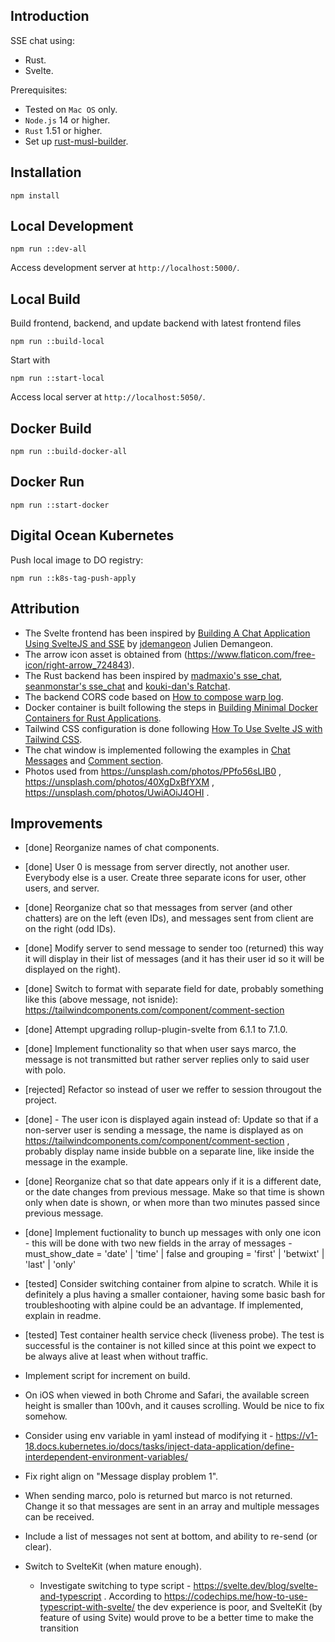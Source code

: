 ## Introduction

SSE chat using:

* Rust.
* Svelte.

Prerequisites:

* Tested on `Mac OS` only.
* `Node.js` 14 or higher.
* `Rust` 1.51 or higher.
* Set up [rust-musl-builder](https://github.com/emk/rust-musl-builder).

## Installation

```
npm install
```

## Local Development

```
npm run ::dev-all
```
Access development server at `http://localhost:5000/`.

## Local Build

Build frontend, backend, and update backend with latest frontend files

```
npm run ::build-local
```

Start with

```
npm run ::start-local
```

Access local server at `http://localhost:5050/`.

## Docker Build

```
npm run ::build-docker-all
```

## Docker Run

```
npm run ::start-docker
```

## Digital Ocean Kubernetes

Push local image to DO registry:

```
npm run ::k8s-tag-push-apply
```

## Attribution

* The Svelte frontend has been inspired by [Building A Chat Application Using SvelteJS and SSE](https://marmelab.com/blog/2020/10/02/build-a-chat-application-using-sveltejs-and-sse.html) by [jdemangeon](https://github.com/jdemangeon) Julien Demangeon.
* The arrow icon asset is obtained from (https://www.flaticon.com/free-icon/right-arrow_724843).
* The Rust backend has been inspired by [madmaxio's sse_chat](https://github.com/madmaxio/tokio/blob/203ab8bd5e91daea728e9bf1f907de211c222f27/warp/examples/sse_chat.rs), [seanmonstar's sse_chat](https://github.com/seanmonstar/warp/blob/b6d1fc0719604ef1010aec00544408e6af1289a5/examples/sse_chat.rs) and [kouki-dan's Ratchat](https://github.com/kouki-dan/Ratchat/blob/1f4f6fc3a7227076d32906121d2eaedb03c76115/src/main.rs).
* The backend CORS code based on [How to compose warp log](https://stackoverflow.com/questions/62107101/how-to-compose-warp-log).
* Docker container is built following the steps in [Building Minimal Docker Containers for Rust Applications](https://blog.semicolonsoftware.de/building-minimal-docker-containers-for-rust-applications/).
* Tailwind CSS configuration is done following [How To Use Svelte JS with Tailwind CSS](https://levelup.gitconnected.com/how-to-use-svelte-js-with-tailwind-css-f0554187eca1).
* The chat window is implemented following the examples in [Chat Messages](https://tailwindcomponents.com/component/chat-messages) and [Comment section](https://tailwindcomponents.com/component/comment-section).
* Photos used from https://unsplash.com/photos/PPfo56sLIB0 , https://unsplash.com/photos/40XgDxBfYXM , https://unsplash.com/photos/UwiAOiJ4OHI .

## Improvements

* [done] Reorganize names of chat components.
* [done] User 0 is message from server directly, not another user. Everybody else is a user. Create three separate icons for user, other users, and server.
* [done] Reorganize chat so that messages from server (and other chatters) are on the left (even IDs), and messages sent from client are on the right (odd IDs).
* [done] Modify server to send message to sender too (returned) this way it will display in their list of messages (and it has their user id so it will be displayed on the right).
* [done] Switch to format with separate field for date, probably something like this (above message, not isnide): https://tailwindcomponents.com/component/comment-section
* [done] Attempt upgrading rollup-plugin-svelte from 6.1.1 to 7.1.0.
* [done] Implement functionality so that when user says marco, the message is not transmitted but rather server replies only to said user with polo.
* [rejected] Refactor so instead of user we reffer to session througout the project.
* [done] - The user icon is displayed again instead of: Update so that if a non-server user is sending a message, the name is displayed as on https://tailwindcomponents.com/component/comment-section , probably display name inside bubble on a separate line, like inside the message in the example.
* [done] Reorganize chat so that date appears only if it is a different date, or the date changes from previous message. Make so that time is shown only when date is shown, or when more than two minutes passed since previous message.
* [done] Implement fuctionality to bunch up messages with only one icon - this will be done with two new fields in the array of messages - must_show_date = 'date' | 'time' | false  and grouping = 'first' | 'betwixt' | 'last' | 'only'
* [tested] Consider switching container from alpine to scratch. While it is definitely a plus having a smaller contaioner, having some basic bash for troubleshooting with alpine could be an advantage. If implemented, explain in readme.
* [tested] Test container health service check (liveness probe). The test is successful is the container is not killed since at this point we expect to be always alive at least when without traffic.

* Implement script for increment on build.
* On iOS when viewed in both Chrome and Safari, the available screen height is smaller than 100vh, and it causes scrolling. Would be nice to fix somehow.
* Consider using env variable in yaml instead of modifying it - https://v1-18.docs.kubernetes.io/docs/tasks/inject-data-application/define-interdependent-environment-variables/
* Fix right align on "Message display problem 1".
* When sending marco, polo is returned but marco is not returned. Change it so that messages are sent in an array and multiple messages can be received.
* Include a list of messages not sent at bottom, and ability to re-send (or clear).

* Switch to SvelteKit (when mature enough).
    * Investigate switching to type script - https://svelte.dev/blog/svelte-and-typescript . According to https://codechips.me/how-to-use-typescript-with-svelte/ the dev experience is poor, and SvelteKit (by feature of using Svite) would prove to be a better time to make the transition
